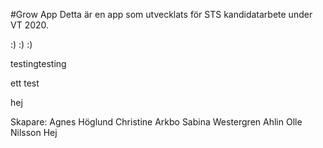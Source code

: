 #Grow App
Detta är en app som utvecklats för STS kandidatarbete under VT 2020.

:) :)
:)

testingtesting

ett test 


hej

Skapare:
Agnes Höglund
Christine Arkbo
Sabina Westergren Ahlin
Olle Nilsson
Hej
